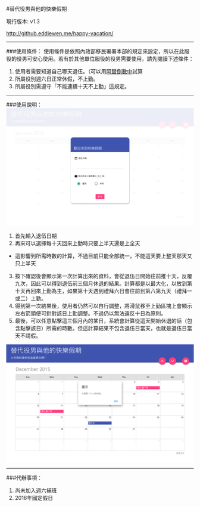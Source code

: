 #替代役男與他的快樂假期

現行版本: v1.3

http://github.eddiewen.me/happy-vacation/

---

###使用條件：
使用條件是依照內政部移民署署本部的規定來設定，所以在此服役的役男可安心使用。若有於其他單位服役的役男需要使用，請先閱讀下述條件：

1. 使用者需要知道自己哪天退伍。（可以用[阿替倒數中](http://smscount.lol)試算
2. 所屬役別週六日正常休假，不上勤。
3. 所屬役別需遵守「不能連續十天不上勤」這規定。

---

###使用說明：
![demo-image-1](/images/demo-image-1.png)

1. 首先輸入退伍日期
2. 再來可以選擇每十天回來上勤時只要上半天還是上全天
  * 這影響到所需時數的計算，不過目前只能全部統一，不能這天要上整天那天又只上半天
3. 按下確認後會顯示第一次計算出來的資料，會從退伍日開始往前推十天，反覆九次，因此可以得到退伍前三個月休退的結果。計算都是以最大化，以放到第十天再回來上勤為主，如果第十天遇到禮拜六日會往前到第八第九天（禮拜一或二）上勤。
4. 得到第一次結果後，使用者仍然可以自行調整，將滑鼠移至上勤區塊上會顯示左右箭頭便可針對該日上勤調整。不過仍以無法違反十日為原則。
5. 最後，可以任意點擊這三個月內的某日，系統會計算從這天開始休退的話（包含點擊該日）所需的時數。但這計算結果不包含退伍日當天，也就是退伍日當天不請假。

![demo-image-2](/images/demo-image-2.png)

---

###代辦事項：

1. 尚未加入週六補班
2. 2016年國定假日
